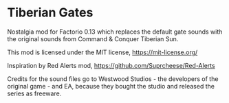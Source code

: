 # Tiberian Gates

Nostalgia mod for Factorio 0.13 which replaces the default gate sounds with the original
sounds from Command & Conquer Tiberian Sun. 

This mod is licensed under the MIT license, https://mit-license.org/

Inspiration by Red Alerts mod, https://github.com/Suprcheese/Red-Alerts

Credits for the sound files go to Westwood Studios - the developers of the
original game - and EA, because they bought the studio and released the series as
freeware.

